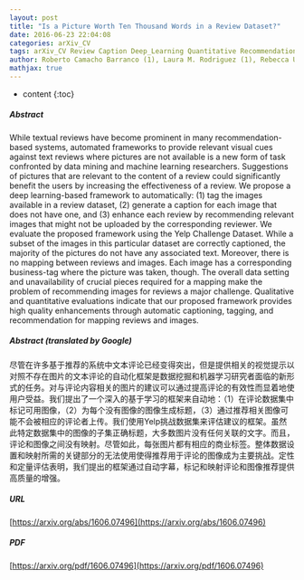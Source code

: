 ```yaml
---
layout: post
title: "Is a Picture Worth Ten Thousand Words in a Review Dataset?"
date: 2016-06-23 22:04:08
categories: arXiv_CV
tags: arXiv_CV Review Caption Deep_Learning Quantitative Recommendation
author: Roberto Camacho Barranco (1), Laura M. Rodriguez (1), Rebecca Urbina (1), M. Shahriar Hossain (1) ((1) The University of Texas at El Paso)
mathjax: true
---
```


* content
{:toc}

##### Abstract
While textual reviews have become prominent in many recommendation-based systems, automated frameworks to provide relevant visual cues against text reviews where pictures are not available is a new form of task confronted by data mining and machine learning researchers. Suggestions of pictures that are relevant to the content of a review could significantly benefit the users by increasing the effectiveness of a review. We propose a deep learning-based framework to automatically: (1) tag the images available in a review dataset, (2) generate a caption for each image that does not have one, and (3) enhance each review by recommending relevant images that might not be uploaded by the corresponding reviewer. We evaluate the proposed framework using the Yelp Challenge Dataset. While a subset of the images in this particular dataset are correctly captioned, the majority of the pictures do not have any associated text. Moreover, there is no mapping between reviews and images. Each image has a corresponding business-tag where the picture was taken, though. The overall data setting and unavailability of crucial pieces required for a mapping make the problem of recommending images for reviews a major challenge. Qualitative and quantitative evaluations indicate that our proposed framework provides high quality enhancements through automatic captioning, tagging, and recommendation for mapping reviews and images.

##### Abstract (translated by Google)
尽管在许多基于推荐的系统中文本评论已经变得突出，但是提供相关的视觉提示以对照不存在图片的文本评论的自动化框架是数据挖掘和机器学习研究者面临的新形式的任务。对与评论内容相关的图片的建议可以通过提高评论的有效性而显着地使用户受益。我们提出了一个深入的基于学习的框架来自动地：（1）在评论数据集中标记可用图像，（2）为每个没有图像的图像生成标题，（3）通过推荐相关图像可能不会被相应的评论者上传。我们使用Yelp挑战数据集来评估建议的框架。虽然此特定数据集中的图像的子集正确标题，大多数图片没有任何关联的文字。而且，评论和图像之间没有映射。尽管如此，每张图片都有相应的商业标签。整体数据设置和映射所需的关键部分的无法使用使得推荐用于评论的图像成为主要挑战。定性和定量评估表明，我们提出的框架通过自动字幕，标记和映射评论和图像推荐提供高质量的增强。

##### URL
[https://arxiv.org/abs/1606.07496](https://arxiv.org/abs/1606.07496)

##### PDF
[https://arxiv.org/pdf/1606.07496](https://arxiv.org/pdf/1606.07496)

